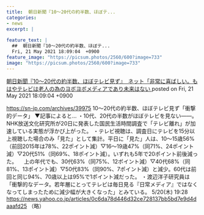 ```yaml
---
title:  朝日新聞『10〜20代の約半数、ほぼテ...
categories:
- news
excerpt: |
  
feature_text: |
  ##  朝日新聞『10〜20代の約半数、ほぼテ...
  Fri, 21 May 2021 18:09:04  +0900
feature_image: "https://picsum.photos/2560/600?image=733"
image: "https://picsum.photos/2560/600?image=733"
---
```


[ 朝日新聞『10〜20代の約半数、ほぼテレビ見ず』　ネット「非常に喜ばしい。もはやテレビは老人の為のヨボヨボメディアであり未来はない  ](https://hayabusa9.5ch.net/test/read.cgi/mnewsplus/1621588144/)
posted on Fri, 21 May 2021 18:09:04  +0900

<!--more-->

https://sn-jp.com/archives/39975 10〜20代の約半数、ほぼテレビ見ず「衝撃的データ」 ▼記事によると… ・10代、20代の半数がほぼテレビを見ない——。NHK放送文化研究所が20日に発表した国民生活時間調査で「テレビ離れ」が加速している実態が浮かび上がった。 ・テレビ視聴は、調査日にテレビを15分以上視聴した場合のみ「見た」として集計。平日に「見た」人は、10〜15歳56%（前回2015年は78%、22ポイント減）▽16〜19歳47%（同71%、24ポイント減）▽20代51%（同69%、18ポイント減）。いずれも5年で20ポイント前後減った。 　上の年代でも、30代63%（同75%、12ポイント減）▽40代68%（同81%、13ポイント減）▽50代83%（同90%、7ポイント減）と減少。60代は前回と同じ94%、70歳以上は95%で1ポイント減だった。 ・渡辺洋子研究員は「衝撃的なデータ。若年層にとってテレビは毎日見る『日常メディア』ではなくなってしまったために減少幅が大きくなった」とみている。 5/20(木) 19:28 https://news.yahoo.co.jp/articles/0c6da78d446d32ce728137bb5bd7e9d4daaafd25 （略）
